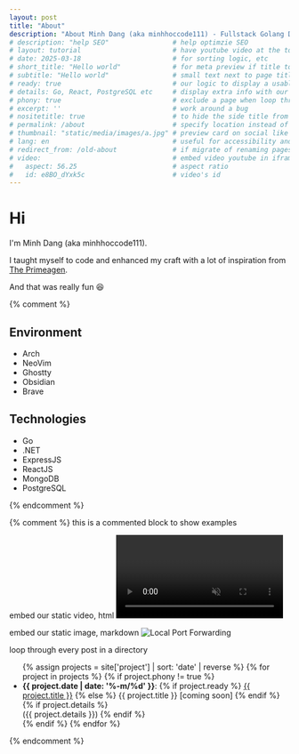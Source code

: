 ```yaml
---
layout: post
title: "About"
description: "About Minh Dang (aka minhhoccode111) - Fullstack Golang Developer"
# description: "help SEO"                # help optimzie SEO
# layout: tutorial                       # have youtube video at the top
# date: 2025-03-18                       # for sorting logic, etc
# short_title: "Hello world"             # for meta preview if title too long
# subtitle: "Hello world"                # small text next to page title with our custom theme
# ready: true                            # our logic to display a usable link when loop
# details: Go, React, PostgreSQL etc     # display extra info with our custom theme
# phony: true                            # exclude a page when loop through a dir with our logic
# excerpt: ''                            # work around a bug
# nositetitle: true                      # to hide the side title from the page title
# permalink: /about                      # specify location instead of using default
# thumbnail: "static/media/images/a.jpg" # preview card on social like twitter
# lang: en                               # useful for accessibility and SEO, especially if your site is multilingual
# redirect_from: /old-about              # if migrate of renaming pages, prevent broken links
# video:                                 # embed video youtube in iframe
#   aspect: 56.25                        # aspect ratio
#   id: e8BO_dYxk5c                      # video's id
---
```


# Hi

I'm Minh Dang (aka minhhoccode111).

I taught myself to code and enhanced my craft with a lot of inspiration from [The Primeagen](https://youtu.be/QIyc6NKS5J0?si=j1C9zStlVkyJXa1O).

And that was really fun 😆

{% comment %}

## Environment

- Arch
- NeoVim
- Ghostty
- Obsidian
- Brave

## Technologies

- Go
- .NET
- ExpressJS
- ReactJS
- MongoDB
- PostgreSQL

{% endcomment %}

{% comment %}
this is a commented block to show examples

embed our static video, html
<video autoplay="autoplay" loop="loop" controls muted playsinline  oncontextmenu="return false;"  preload="auto"  class="demo">

  <source src="/static/media/demos/vim.mp4" type="video/mp4">
</video>

embed our static image, markdown
![Local Port Forwarding](/static/media/images/local-port-forwarding.png)

loop through every post in a directory

<ul class="double-spaced">
  {% assign projects = site['project'] | sort: 'date' | reverse %}
  {% for project in projects %}
    {% if project.phony != true %}
      <li>
        <strong>{{ project.date | date: '%-m/%d' }}</strong>:
        {% if project.ready %}
          <a href="{{ project.url }}">{{ project.title }}</a>
        {% else %}
          {{ project.title }} [coming soon]
        {% endif %}
        {% if project.details %}
          <br>
          ({{ project.details }})
        {% endif %}
      </li>
    {% endif %}
  {% endfor %}
</ul>
{% endcomment %}
